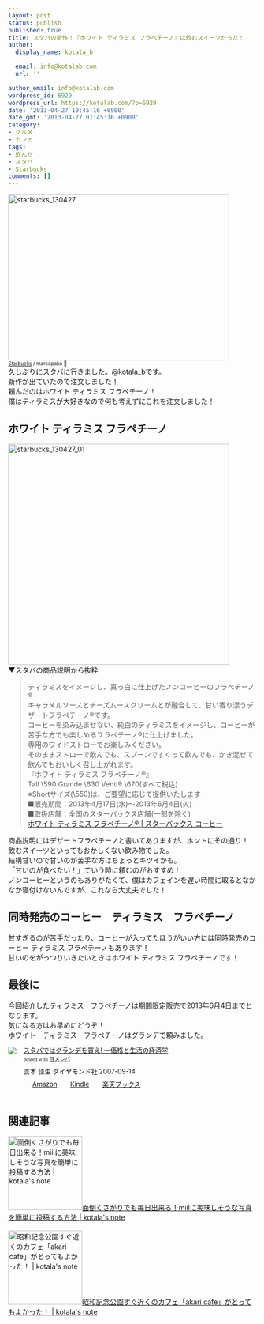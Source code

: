 ```yaml
---
layout: post
status: publish
published: true
title: スタバの新作！『ホワイト ティラミス フラペチーノ』は飲むスイーツだった！
author:
  display_name: kotala_b

  email: info@kotalab.com
  url: ''

author_email: info@kotalab.com
wordpress_id: 6929
wordpress_url: https://kotalab.com/?p=6929
date: '2013-04-27 10:45:16 +0900'
date_gmt: '2013-04-27 01:45:16 +0900'
category:
- グルメ
- カフェ
tags:
- 飲んだ
- スタバ
- Starbucks
comments: []
---
```

<p><img src="https://kotalab.com/wp-content/uploads/starbucks_130427-448x336.jpg" alt="starbucks_130427" width="448" height="336" class="alignnone size-large wp-image-6931" /><br />
<span style="font-size:10px;"><a href="https://www.flickr.com/photos/marcopako/206911985/" target="_blank">Starbucks</a> / marcopako </span><br />
久しぶりにスタバに行きました。@kotala_bです。<br />
新作が出ていたので注文しました！<br />
頼んだのはホワイト ティラミス フラペチーノ！<br />
僕はティラミスが大好きなので何も考えずにこれを注文しました！<br />
<!--more--></p>
<h2>ホワイト ティラミス フラペチーノ</h2>
<p><img src="https://kotalab.com/wp-content/uploads/starbucks_130427_01-448x447.jpg" alt="starbucks_130427_01" width="448" height="447" class="alignnone size-large wp-image-6930" /><br />
▼スタバの商品説明から抜粋</p>
<blockquote><p>ティラミスをイメージし、真っ白に仕上げたノンコーヒーのフラペチーノ&reg;<br />
キャラメルソースとチーズムースクリームとが融合して、甘い香り漂うデザートフラペチーノ&reg;です。<br />
コーヒーを染み込ませない、純白のティラミスをイメージし、コーヒーが苦手な方でも楽しめるフラペチーノ&reg;に仕上げました。<br />
専用のワイドストローでお楽しみください。<br />
そのままストローで飲んでも、スプーンですくって飲んでも、かき混ぜて飲んでもおいしく召し上がれます。<br />
『ホワイト ティラミス フラペチーノ&reg;』<br />
Tall \590 Grande \630 Venti&reg; \670(すべて税込)<br />
※Shortサイズ(\550)は、ご要望に応じて提供いたします<br />
■販売期間：2013年4月17日(水)～2013年6月4日(火)<br />
■取扱店舗：全国のスターバックス店舗(一部を除く)<br />
<a href="http://store.starbucks.co.jp/beverage/frappuccino/cream/4524785217768/" target="_blank">ホワイト ティラミス フラペチーノ&reg; | スターバックス コーヒー</a></p></blockquote>
<p>商品説明にはデザートフラペチーノと書いてありますが、ホントにその通り！<br />
飲むスイーツといってもおかしくない飲み物でした。<br />
結構甘いので甘いのが苦手な方はちょっとキツイかも。<br />
「甘いのが食べたい！」ていう時に頼むのがおすすめ！<br />
ノンコーヒーというのもありがたくて、僕はカフェインを遅い時間に取るとなかなか寝付けないんですが、これなら大丈夫でした！</p>
<h2>同時発売のコーヒー　ティラミス　フラペチーノ</h2>
<p>甘すぎるのが苦手だったり、コーヒーが入ってたほうがいい方には同時発売のコーヒー ティラミス フラペチーノもあります！<br />
甘いのをがっつりいきたいときはホワイト ティラミス フラペチーノです！</p>
<h2>最後に</h2>
<p>今回紹介したティラミス　フラペチーノは期間限定販売で2013年6月4日までとなります。<br />
気になる方はお早めにどうぞ！<br />
ホワイト　ティラミス　フラペチーノはグランデで頼みました。　</p>
<div class="booklink-box" style="text-align:left;padding-bottom:20px;font-size:small;/zoom: 1;overflow: hidden;">
<div class="booklink-image" style="float:left;margin:0 15px 10px 0;"><a href="https://www.amazon.co.jp/exec/obidos/asin/4478002290/same-22/" name="booklink" rel="nofollow" target="_blank"><img src="https://images-fe.ssl-images-amazon.com/images/I/41QPPd79%2BAL._SL160_.jpg" style="border: none;" /></a></div>
<div class="booklink-info" style="line-height:120%;/zoom: 1;overflow: hidden;">
<div class="booklink-name" style="margin-bottom:10px;line-height:120%"><a href="https://www.amazon.co.jp/exec/obidos/asin/4478002290/same-22/" rel="nofollow" name="booklink" target="_blank">スタバではグランデを買え! ―価格と生活の経済学</a>
<div class="booklink-powered-date" style="font-size:8pt;margin-top:5px;font-family:verdana;line-height:120%">posted with <a href="https://yomereba.com" target="_blank">ヨメレバ</a></div>
</div>
<div class="booklink-detail" style="margin-bottom:5px;">吉本 佳生 ダイヤモンド社 2007-09-14    </div>
<div class="booklink-link2" style="margin-top:10px;">
<div class="shoplinkamazon" style="display:inline;margin-right:5px;background: url('https://img.yomereba.com/tam_y.gif') 0 0 no-repeat;padding: 2px 0 2px 18px;white-space: nowrap;"><a href="https://www.amazon.co.jp/exec/obidos/asin/4478002290/same-22/" rel="nofollow" target="_blank" title="アマゾン" >Amazon</a></div>
<div class="shoplinkkindle" style="display:inline;margin-right:5px;background: url('https://img.yomereba.com/tam_y.gif') 0 0 no-repeat;padding: 2px 0 2px 18px;white-space: nowrap;"><a href="https://www.amazon.co.jp/gp/search?keywords=%83X%83%5E%83o%82%C5%82%CD%83O%83%89%83%93%83f%82%F0%94%83%82%A6%21%20%81%5C%89%BF%8Ai%82%C6%90%B6%8A%88%82%CC%8Co%8D%CF%8Aw&__mk_ja_JP=%83J%83%5E%83J%83i&url=node%3D2275256051&tag=same-22" rel="nofollow" target="_blank" >Kindle</a></div>
<div class="shoplinkrakuten" style="display:inline;margin-right:5px;background: url('https://img.yomereba.com/tam_y.gif') 0 -50px no-repeat;padding: 2px 0 2px 18px;white-space: nowrap;"><a href="https://hb.afl.rakuten.co.jp/hgc/0fa7afc8.bbfc196a.0fa7afc9.d56c38f1/?pc=http%3A%2F%2Fbooks.rakuten.co.jp%2Frb%2F4499654%2F%3Fscid%3Daf_ich_link_urltxt%26m%3Dhttp%3A%2F%2Fm.rakuten.co.jp%2Fev%2Fbook%2F" rel="nofollow" target="_blank" title="楽天ブックス" >楽天ブックス</a></div>
</div>
</div>
<div class="booklink-footer" style="clear: left"></div>
</div>
<h2 class="rele">関連記事</h2>
<p><a href="https://kotalab.com/how-to-miil" target="_blank"><img  class="alignleft" src="https://kotalab.com/wp-content/uploads/miil_20121116-448x350.png" alt="面倒くさがりでも毎日出来る！miilに美味しそうな写真を簡単に投稿する方法 | kotala's note" width="150" /></a><a href="https://kotalab.com/how-to-miil" target="_blank">面倒くさがりでも毎日出来る！miilに美味しそうな写真を簡単に投稿する方法 | kotala's note</a><br style="clear:both;" /><br />
<a href="https://kotalab.com/akari-cafe" target="_blank"><img  class="alignleft" src="https://kotalab.com/wp-content/uploads/akaricafe_130215-448x336.jpg" alt="昭和記念公園すぐ近くのカフェ「akari cafe」がとってもよかった！ | kotala's note" width="150" /></a><a href="https://kotalab.com/akari-cafe" target="_blank">昭和記念公園すぐ近くのカフェ「akari cafe」がとってもよかった！ | kotala's note</a><br style="clear:both;" /></p>
